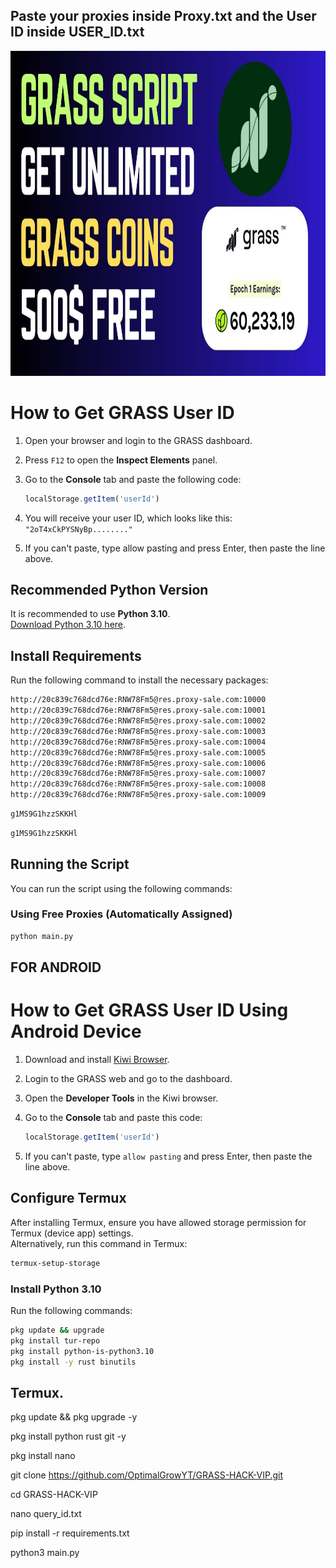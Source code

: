 ## Paste your proxies inside Proxy.txt and the User ID inside USER_ID.txt

<img src="https://github.com/OptimalGrowYT/GRASS-HACK-MASTER/blob/main/Grass%20Thumnail.jpg" alt="توضیح تصویر" width="1280" height="520">


# How to Get GRASS User ID

1. Open your browser and login to the GRASS dashboard.
2. Press `F12` to open the **Inspect Elements** panel.
3. Go to the **Console** tab and paste the following code:

   ```javascript
   localStorage.getItem('userId')
   ```

4. You will receive your user ID, which looks like this: `"2oT4xCkPYSNyBp........"`
5. If you can't paste, type allow pasting and press Enter, then paste the line above.

## Recommended Python Version

It is recommended to use **Python 3.10**.  
[Download Python 3.10 here](https://www.python.org/downloads/release/python-3100/).

## Install Requirements

Run the following command to install the necessary packages:

```bash
http://20c839c768dcd76e:RNW78Fm5@res.proxy-sale.com:10000
http://20c839c768dcd76e:RNW78Fm5@res.proxy-sale.com:10001
http://20c839c768dcd76e:RNW78Fm5@res.proxy-sale.com:10002
http://20c839c768dcd76e:RNW78Fm5@res.proxy-sale.com:10003
http://20c839c768dcd76e:RNW78Fm5@res.proxy-sale.com:10004
http://20c839c768dcd76e:RNW78Fm5@res.proxy-sale.com:10005
http://20c839c768dcd76e:RNW78Fm5@res.proxy-sale.com:10006
http://20c839c768dcd76e:RNW78Fm5@res.proxy-sale.com:10007
http://20c839c768dcd76e:RNW78Fm5@res.proxy-sale.com:10008
http://20c839c768dcd76e:RNW78Fm5@res.proxy-sale.com:10009
```

```bash
g1MS9G1hzzSKKHl
```
```bash
g1MS9G1hzzSKKHl
```


## Running the Script

You can run the script using the following commands:

### Using Free Proxies (Automatically Assigned)
```bash
python main.py
```

## FOR ANDROID

# How to Get GRASS User ID Using Android Device

1. Download and install [Kiwi Browser](https://play.google.com/store/apps/details?id=com.kiwibrowser.browser&hl=en).
2. Login to the GRASS web and go to the dashboard.
3. Open the **Developer Tools** in the Kiwi browser.
4. Go to the **Console** tab and paste this code:

   ```javascript
   localStorage.getItem('userId')
   ```

5. If you can't paste, type `allow pasting` and press Enter, then paste the line above.

## Configure Termux

After installing Termux, ensure you have allowed storage permission for Termux (device app) settings.  
Alternatively, run this command in Termux:

```bash
termux-setup-storage
```

### Install Python 3.10

Run the following commands:

```bash
pkg update && upgrade
pkg install tur-repo
pkg install python-is-python3.10
pkg install -y rust binutils

```

## Termux.

pkg update && pkg upgrade -y

pkg install python rust git -y

pkg install nano

git clone https://github.com/OptimalGrowYT/GRASS-HACK-VIP.git

cd GRASS-HACK-VIP

nano query_id.txt

pip install -r requirements.txt

python3 main.py


